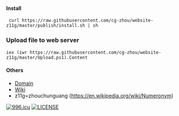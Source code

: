 #### Install
```
 curl https://raw.githubusercontent.com/cg-zhou/website-z11g/master/publish/install.sh | sh
```

### Upload file to web server
```
iex (iwr https://raw.githubusercontent.com/cg-zhou/website-z11g/master/Upload.ps1).Content
```

#### Others
- [Domain](http://www.cg-zhou.top)
- [Wiki](https://github.com/cg-zhou/website-z11g/wiki)
- z11g=zhouchunguang (https://en.wikipedia.org/wiki/Numeronym)

[![996.icu](https://img.shields.io/badge/link-996.icu-red.svg)](https://996.icu)
[![LICENSE](https://img.shields.io/badge/license-Anti%20996-blue.svg)](https://github.com/996icu/996.ICU/blob/master/LICENSE)
